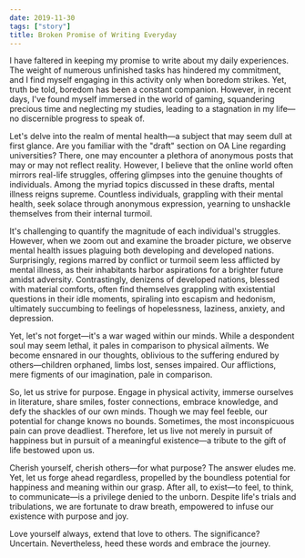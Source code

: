 ```yaml
---
date: 2019-11-30
tags: ["story"]
title: Broken Promise of Writing Everyday
---
```


I have faltered in keeping my promise to write about my daily experiences. The weight of numerous unfinished tasks has hindered my commitment, and I find myself engaging in this activity only when boredom strikes. Yet, truth be told, boredom has been a constant companion. However, in recent days, I've found myself immersed in the world of gaming, squandering precious time and neglecting my studies, leading to a stagnation in my life—no discernible progress to speak of.

Let's delve into the realm of mental health—a subject that may seem dull at first glance. Are you familiar with the "draft" section on OA Line regarding universities? There, one may encounter a plethora of anonymous posts that may or may not reflect reality. However, I believe that the online world often mirrors real-life struggles, offering glimpses into the genuine thoughts of individuals. Among the myriad topics discussed in these drafts, mental illness reigns supreme. Countless individuals, grappling with their mental health, seek solace through anonymous expression, yearning to unshackle themselves from their internal turmoil.

It's challenging to quantify the magnitude of each individual's struggles. However, when we zoom out and examine the broader picture, we observe mental health issues plaguing both developing and developed nations. Surprisingly, regions marred by conflict or turmoil seem less afflicted by mental illness, as their inhabitants harbor aspirations for a brighter future amidst adversity. Contrastingly, denizens of developed nations, blessed with material comforts, often find themselves grappling with existential questions in their idle moments, spiraling into escapism and hedonism, ultimately succumbing to feelings of hopelessness, laziness, anxiety, and depression.

Yet, let's not forget—it's a war waged within our minds. While a despondent soul may seem lethal, it pales in comparison to physical ailments. We become ensnared in our thoughts, oblivious to the suffering endured by others—children orphaned, limbs lost, senses impaired. Our afflictions, mere figments of our imagination, pale in comparison. 

So, let us strive for purpose. Engage in physical activity, immerse ourselves in literature, share smiles, foster connections, embrace knowledge, and defy the shackles of our own minds. Though we may feel feeble, our potential for change knows no bounds. Sometimes, the most inconspicuous pain can prove deadliest. Therefore, let us live not merely in pursuit of happiness but in pursuit of a meaningful existence—a tribute to the gift of life bestowed upon us.

Cherish yourself, cherish others—for what purpose? The answer eludes me. Yet, let us forge ahead regardless, propelled by the boundless potential for happiness and meaning within our grasp. After all, to exist—to feel, to think, to communicate—is a privilege denied to the unborn. Despite life's trials and tribulations, we are fortunate to draw breath, empowered to infuse our existence with purpose and joy.

Love yourself always, extend that love to others. The significance? Uncertain. Nevertheless, heed these words and embrace the journey.